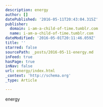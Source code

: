 ```yaml
---
description: energy
author: []
datePublished: '2016-05-11T20:43:04.315Z'
publisher:
  domain: i-am-a-child-of-time.tumblr.com
  name: i-am-a-child-of-time.tumblr.com
dateModified: '2016-05-01T20:11:46.059Z'
title: ''
starred: false
sourcePath: _posts/2016-05-11-energy.md
inFeed: true
hasPage: true
inNav: false
url: energy/index.html
_context: 'http://schema.org'
_type: Article

---
```

energy